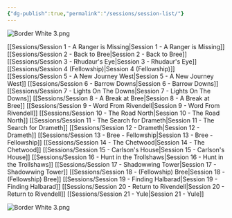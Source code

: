 ```yaml
---
{"dg-publish":true,"permalink":"/sessions/session-list/"}
---
```


![Border White 3.png](/img/user/zz_assetts/Border%20White%203.png)

[[Sessions/Session 1 - A Ranger is Missing\|Session 1 - A Ranger is Missing]]
[[Sessions/Session 2 - Back to Bree\|Session 2 - Back to Bree]]
[[Sessions/Session 3 - Rhudaur's Eye\|Session 3 - Rhudaur's Eye]]
[[Sessions/Session 4 (Fellowship)\|Session 4 (Fellowship)]]
[[Sessions/Session 5 - A New Journey West\|Session 5 - A New Journey West]]
[[Sessions/Session 6 - Barrow Downs\|Session 6 - Barrow Downs]]
[[Sessions/Session 7 - Lights On The Downs\|Session 7 - Lights On The Downs]]
[[Sessions/Session 8 - A Break at Bree\|Session 8 - A Break at Bree]]
[[Sessions/Session 9 - Word From Rivendell\|Session 9 - Word From Rivendell]]
[[Sessions/Session 10 - The Road North\|Session 10 - The Road North]]
[[Sessions/Session 11 - The Search for Drameth\|Session 11 - The Search for Drameth]]
[[Sessions/Session 12 - Drameth\|Session 12 - Drameth]]
[[Sessions/Session 13 - Bree - Fellowship\|Session 13 - Bree - Fellowship]]
[[Sessions/Session 14 - The Chetwood\|Session 14 - The Chetwood]]
[[Sessions/Session 15 - Carlson's House\|Session 15 - Carlson's House]]
[[Sessions/Session 16 - Hunt in the Trollshaws\|Session 16 - Hunt in the Trollshaws]]
[[Sessions/Session 17 - Shadowwing Tower\|Session 17 - Shadowwing Tower]]
[[Sessions/Session 18 - (Fellowship) Bree\|Session 18 - (Fellowship) Bree]]
[[Sessions/Session 19 - Finding Halbarad\|Session 19 - Finding Halbarad]]
[[Sessions/Session 20 - Return to Rivendell\|Session 20 - Return to Rivendell]]
[[Sessions/Session 21 - Yule\|Session 21 - Yule]]

![Border White 3.png](/img/user/zz_assetts/Border%20White%203.png)

